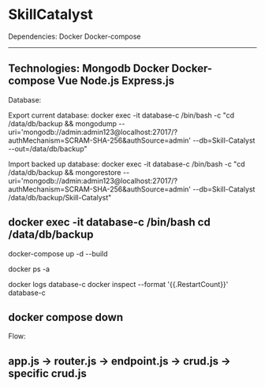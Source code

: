 # SkillCatalyst

Dependencies:
    Docker
    Docker-compose

---------------------------------

Technologies:
    Mongodb
    Docker
    Docker-compose
    Vue
    Node.js
    Express.js
---------------------------------
Database:

Export current database:
    docker exec -it database-c /bin/bash -c "cd /data/db/backup && mongodump --uri='mongodb://admin:admin123@localhost:27017/?authMechanism=SCRAM-SHA-256&authSource=admin' --db=Skill-Catalyst --out=/data/db/backup"



Import backed up database:
    docker exec -it database-c /bin/bash -c "cd /data/db/backup && mongorestore --uri='mongodb://admin:admin123@localhost:27017/?authMechanism=SCRAM-SHA-256&authSource=admin' --db=Skill-Catalyst /data/db/backup/Skill-Catalyst"

docker exec -it database-c /bin/bash
cd /data/db/backup
---------------------------------

docker-compose up -d --build

docker ps -a

docker logs database-c
docker inspect --format '{{.RestartCount}}' database-c

docker compose down
---------------------------------
Flow:

app.js -> router.js -> endpoint.js -> crud.js -> specific crud.js
---------------------------------